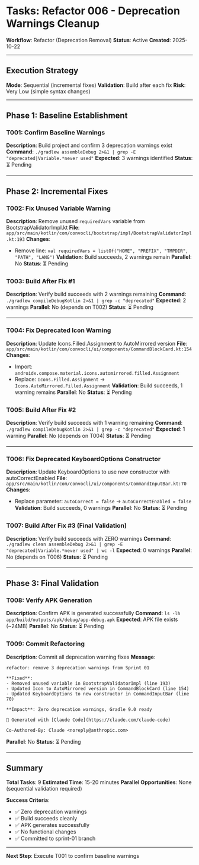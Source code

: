 # Tasks: Refactor 006 - Deprecation Warnings Cleanup

**Workflow**: Refactor (Deprecation Removal)
**Status**: Active
**Created**: 2025-10-22

---

## Execution Strategy

**Mode**: Sequential (incremental fixes)
**Validation**: Build after each fix
**Risk**: Very Low (simple syntax changes)

---

## Phase 1: Baseline Establishment

### T001: Confirm Baseline Warnings
**Description**: Build project and confirm 3 deprecation warnings exist
**Command**: `./gradlew assembleDebug 2>&1 | grep -E "deprecated|Variable.*never used"`
**Expected**: 3 warnings identified
**Status**: ⏳ Pending

---

## Phase 2: Incremental Fixes

### T002: Fix Unused Variable Warning
**Description**: Remove unused `requiredVars` variable from BootstrapValidatorImpl.kt
**File**: `app/src/main/kotlin/com/convocli/bootstrap/impl/BootstrapValidatorImpl.kt:193`
**Changes**:
  - Remove line: `val requiredVars = listOf("HOME", "PREFIX", "TMPDIR", "PATH", "LANG")`
**Validation**: Build succeeds, 2 warnings remain
**Parallel**: No
**Status**: ⏳ Pending

### T003: Build After Fix #1
**Description**: Verify build succeeds with 2 warnings remaining
**Command**: `./gradlew compileDebugKotlin 2>&1 | grep -c "deprecated"`
**Expected**: 2 warnings
**Parallel**: No (depends on T002)
**Status**: ⏳ Pending

---

### T004: Fix Deprecated Icon Warning
**Description**: Update Icons.Filled.Assignment to AutoMirrored version
**File**: `app/src/main/kotlin/com/convocli/ui/components/CommandBlockCard.kt:154`
**Changes**:
  - Import: `androidx.compose.material.icons.automirrored.filled.Assignment`
  - Replace: `Icons.Filled.Assignment` → `Icons.AutoMirrored.Filled.Assignment`
**Validation**: Build succeeds, 1 warning remains
**Parallel**: No
**Status**: ⏳ Pending

### T005: Build After Fix #2
**Description**: Verify build succeeds with 1 warning remaining
**Command**: `./gradlew compileDebugKotlin 2>&1 | grep -c "deprecated"`
**Expected**: 1 warning
**Parallel**: No (depends on T004)
**Status**: ⏳ Pending

---

### T006: Fix Deprecated KeyboardOptions Constructor
**Description**: Update KeyboardOptions to use new constructor with autoCorrectEnabled
**File**: `app/src/main/kotlin/com/convocli/ui/components/CommandInputBar.kt:70`
**Changes**:
  - Replace parameter: `autoCorrect = false` → `autoCorrectEnabled = false`
**Validation**: Build succeeds, 0 warnings
**Parallel**: No
**Status**: ⏳ Pending

### T007: Build After Fix #3 (Final Validation)
**Description**: Verify build succeeds with ZERO warnings
**Command**: `./gradlew clean assembleDebug 2>&1 | grep -E "deprecated|Variable.*never used" | wc -l`
**Expected**: 0 warnings
**Parallel**: No (depends on T006)
**Status**: ⏳ Pending

---

## Phase 3: Final Validation

### T008: Verify APK Generation
**Description**: Confirm APK is generated successfully
**Command**: `ls -lh app/build/outputs/apk/debug/app-debug.apk`
**Expected**: APK file exists (~24MB)
**Parallel**: No
**Status**: ⏳ Pending

### T009: Commit Refactoring
**Description**: Commit all deprecation warning fixes
**Message**:
```
refactor: remove 3 deprecation warnings from Sprint 01

**Fixed**:
- Removed unused variable in BootstrapValidatorImpl (line 193)
- Updated Icon to AutoMirrored version in CommandBlockCard (line 154)
- Updated KeyboardOptions to new constructor in CommandInputBar (line 70)

**Impact**: Zero deprecation warnings, Gradle 9.0 ready

🤖 Generated with [Claude Code](https://claude.com/claude-code)

Co-Authored-By: Claude <noreply@anthropic.com>
```
**Parallel**: No
**Status**: ⏳ Pending

---

## Summary

**Total Tasks**: 9
**Estimated Time**: 15-20 minutes
**Parallel Opportunities**: None (sequential validation required)

**Success Criteria**:
- ✅ Zero deprecation warnings
- ✅ Build succeeds cleanly
- ✅ APK generates successfully
- ✅ No functional changes
- ✅ Committed to sprint-01 branch

---

**Next Step**: Execute T001 to confirm baseline warnings
